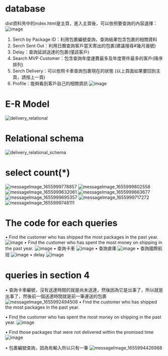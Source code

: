 # database
dist資料夾中的index.html是主頁，進入主頁後，可以依照要查詢的內容選擇：
![image](https://user-images.githubusercontent.com/75972255/175318928-a9a71e09-4475-4201-8f92-f99de2b7964b.png)
1. Serch by Package ID：利用包裹編號查詢，查詢結果包含包裹的相關資料
2. Serch Sent Out：利用日曆查詢客戶當天寄出的包裹(建議搜尋#幾月幾號)
3. Delay：查詢延誤送達的包裹(僅該客戶)
4. Search MVP Customer：包含查詢年度運費最多及年度寄件最多的客戶(降序排列)
5. Serch Delivery：可以依照卡車查詢包裹現在的狀態
(以上頁面如果要回到主頁，請按上一頁)
7. Profile：能夠看到客戶自己的相關資訊
![image](https://user-images.githubusercontent.com/75972255/174860487-f85de42a-1fbf-4960-ba22-584792d09c9e.png)

# E-R Model
![delivery_relational](https://user-images.githubusercontent.com/75972255/175331709-78f7c627-2100-47b1-848c-8ab977ce79d6.jpg)
# Relational schema
![delivery_relational_schema](https://user-images.githubusercontent.com/75972255/175333679-2122ed43-9cf1-42a9-8761-88928be75fd2.jpg)
# select count(*)
![messageImage_1655999778857](https://user-images.githubusercontent.com/75972255/175343024-5df1adb1-1cce-4bb9-99e1-a3db78a8f603.jpg)
![messageImage_1655999802558](https://user-images.githubusercontent.com/75972255/175343025-026e6725-845a-4b76-a1bc-a89f6bf1a137.jpg)
![messageImage_1655999632061](https://user-images.githubusercontent.com/75972255/175343007-45bf2365-36b0-4071-a77f-df4258700393.jpg)
![messageImage_1655999663677](https://user-images.githubusercontent.com/75972255/175343014-17afae96-acb0-490f-889b-9720d0889166.jpg)
![messageImage_1655999695357](https://user-images.githubusercontent.com/75972255/175343016-46f1fdb3-e48e-4d1d-ae41-d7cb2dc91a28.jpg)
![messageImage_1655999717272](https://user-images.githubusercontent.com/75972255/175343018-72e66280-b46d-4d47-8711-df91821d5e5c.jpg)
![messageImage_1655999748111](https://user-images.githubusercontent.com/75972255/175343022-374ce4a1-e896-45d5-8bc9-227e1b9166fc.jpg)


# The code for each queries
•	Find the customer who has shipped the most packages in the past year.
![image](https://user-images.githubusercontent.com/75972255/175337141-7da2aa01-1454-41c9-a842-1cd3bd8b4a4d.png)
•	Find the customer who has spent the most money on shipping in the past year.
![image](https://user-images.githubusercontent.com/75972255/175337525-af676410-c73a-4400-988c-1bf850bef9df.png)
•	查詢卡車
![image](https://user-images.githubusercontent.com/75972255/175340141-66a1da1d-ed07-4a90-8685-5982e1c61351.png)
•	查詢倉庫
![image](https://user-images.githubusercontent.com/75972255/175343219-829cdbce-6cc4-4cc1-8921-4e159ce6caab.png)
•	查詢國際航班
![image](https://user-images.githubusercontent.com/75972255/175343464-5aefdd19-dca7-4bec-9290-e2275e5b1123.png)
•	delay
![image](https://user-images.githubusercontent.com/75972255/175341982-e37d7d89-864d-4a4b-b147-bc75e4c137fc.png)



# queries in section 4

• 查詢卡車編號，沒有送達時間的就是尚未送達，然後因為它是出事了，所以就是出事了，然後前一個送達時間就是前一筆運送的包裹
![messageImage_1655992494508](https://user-images.githubusercontent.com/75972255/175338710-0e8f63f4-755d-465e-aef0-1b32e2490584.jpg)
•	Find the customer who has shipped the most packages in the past year.

•	Find the customer who has spent the most money on shipping in the past year.
![image](https://user-images.githubusercontent.com/75972255/175321174-2206d226-a850-4f1d-b38b-ceae387c7253.png)

•	Find those packages that were not delivered within the promised time
![image](https://user-images.githubusercontent.com/75972255/175342683-37544550-a729-4595-9ea2-94bf516c8509.png)

•	包裹編號查詢，因為有輸入所以只有一筆
![messageImage_1655994426988](https://user-images.githubusercontent.com/75972255/175338388-6788087e-2b75-43d3-bddc-66e10b407305.jpg)
